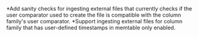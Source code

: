 *Add sanity checks for ingesting external files that currently checks if the user comparator used to create the file is compatible with the column family's user comparator.
*Support ingesting external files for column family that has user-defined timestamps in memtable only enabled.